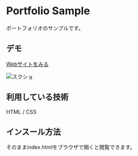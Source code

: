 Portfolio Sample
====

ポートフォリオのサンプルです。

## デモ
[Webサイトをみる](https://portfolio-sample-dayo.herokuapp.com/)

![スクショ](https://user-images.githubusercontent.com/85240343/122222029-d2d96b80-ceec-11eb-99f4-0f08604d3d28.png)
## 利用している技術
HTML / CSS

## インスール方法
そのままindex.htmlをブラウザで開くと閲覧できます。


